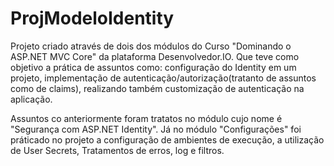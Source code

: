 # ProjModeloIdentity
Projeto criado através de dois dos módulos do Curso "Dominando o ASP.NET MVC Core" da plataforma Desenvolvedor.IO. Que teve como objetivo a prática de assuntos como: configuração do Identity em um projeto, implementação de autenticação/autorização(tratanto de assuntos como de claims), realizando também customização de autenticação na aplicação.   


Assuntos co anteriormente foram tratatos no módulo cujo nome é "Segurança com ASP.NET Identity". Já no módulo "Configurações" foi práticado no projeto a configuração de ambientes de execução, a utilização de User Secrets, Tratamentos de erros, log e filtros.
